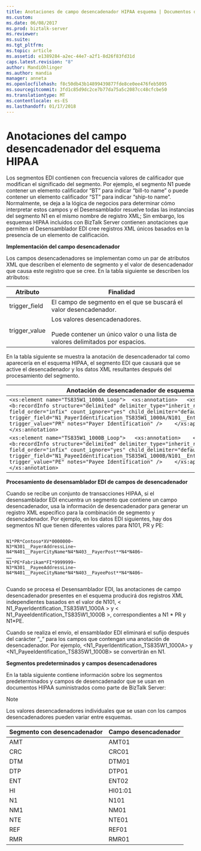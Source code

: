 ```yaml
---
title: Anotaciones de campo desencadenador HIPAA esquema | Documentos de Microsoft
ms.custom: 
ms.date: 06/08/2017
ms.prod: biztalk-server
ms.reviewer: 
ms.suite: 
ms.tgt_pltfrm: 
ms.topic: article
ms.assetid: e1389284-a2ec-44e7-a2f1-8d26f83fd31d
caps.latest.revision: "8"
author: MandiOhlinger
ms.author: mandia
manager: anneta
ms.openlocfilehash: f8c50db43b14899439877fde8ce0ee476feb5095
ms.sourcegitcommit: 3fd1c85d9dc2ce7b77da75a5c2087cc48cfcbe50
ms.translationtype: MT
ms.contentlocale: es-ES
ms.lasthandoff: 01/17/2018
---
```

# <a name="hipaa-schema-trigger-field-annotations"></a>Anotaciones del campo desencadenador del esquema HIPAA
Los segmentos EDI contienen con frecuencia valores de calificador que modifican el significado del segmento. Por ejemplo, el segmento N1 puede contener un elemento calificador “BT” para indicar “bill-to name” o puede contener un elemento calificador “ST” para indicar “ship-to name”. Normalmente, se deja a la lógica de negocios para determinar cómo interpretar estos campos y el Desensamblador resuelve todas las instancias del segmento N1 en el mismo nombre de registro XML; Sin embargo, los esquemas HIPAA incluidos con BizTalk Server contienen anotaciones que permiten el Desensamblador EDI cree registros XML únicos basados en la presencia de un elemento de calificación.  
  
 **Implementación del campo desencadenador**  
  
 Los campos desencadenadores se implementan como un par de atributos XML que describen el elemento de segmento y el valor de desencadenador que causa este registro que se cree. En la tabla siguiente se describen los atributos:  
  
|Atributo|Finalidad|  
|---------------|-------------|  
|trigger_field|El campo de segmento en el que se buscará el valor desencadenador.|  
|trigger_value|Los valores desencadenadores.<br /><br /> Puede contener un único valor o una lista de valores delimitados por espacios.|  
  
 En la tabla siguiente se muestra la anotación de desencadenador tal como aparecería en el esquema HIPAA, el segmento EDI que causará que se active el desencadenador y los datos XML resultantes después del procesamiento del segmento.  
  
|Anotación de desencadenador de esquema|Segmento de N1 coincidente|Datos XML resultantes|  
|-------------------------------|-------------------------|------------------------|  
|`<xs:element name="TS835W1_1000A_Loop">  <xs:annotation>   <xs:appinfo>    <b:recordInfo structure="delimited" delimiter_type="inherit_record"     field_order="infix" count_ignore="yes" child_delimiter="default"     trigger_field="N1_PayerIdentification_TS835W1_1000A/N101__EntityIdentifierCode"     trigger_value="PR" notes="Payer Identification" />    </xs:appinfo>  </xs:annotation>`|N1*PR\*Contoso\*XV\*0000000~|`<ns0:TS835W1_1000A_Loop>  <N1_PayerIdentification_TS835W1_1000A>   <N101__EntityIdentifierCode>PR</N101__EntityIdentifierCode>    <N102__PayerName>Contoso</N102__PayerName>    <N103__IdentificationCodeQualifier>XV</N103__IdentificationCodeQualifier>    <N104__PayerIdentifier>0000000</N104__PayerIdentifier>   </N1_PayerIdentification_TS835W1_1000A>`|  
|`<xs:element name="TS835W1_1000B_Loop">   <xs:annotation>    <xs:appinfo>     <b:recordInfo structure="delimited" delimiter_type="inherit_record"     field_order="infix" count_ignore="yes" child_delimiter="default"     trigger_field="N1_PayeeIdentification_TS835W1_1000B/N101__EntityIdentifierCode"     trigger_value="PE" notes="Payee Identification" />    </xs:appinfo>   </xs:annotation>`|N1*PE\*Fabrikam\*FI\*9999999~|`<TS835W1_1000B_Loop>   <N1_PayeeIdentification_TS835W1_1000B>    <N101__EntityIdentifierCode>PE</N101__EntityIdentifierCode>    <N102__PayeeName>Fabrikam</N102__PayeeName>    <N103__IdentificationCodeQualifier>FI</N103__IdentificationCodeQualifier>    <N104__PayeeIdentificationCode>9999999</N104__PayeeIdentificationCode>   </N1_PayeeIdentification_TS835W1_1000B>`|  
  
 **Procesamiento de desensamblador EDI de campos de desencadenador**  
  
 Cuando se recibe un conjunto de transacciones HIPAA, si el desensamblador EDI encuentra un segmento que contiene un campo desencadenador, usa la información de desencadenador para generar un registro XML específico para la combinación de segmento y desencadenador. Por ejemplo, en los datos EDI siguientes, hay dos segmentos N1 que tienen diferentes valores para N101, PR y PE:  
  
```  
  
N1*PR*Contoso*XV*0000000~  
N3*N301__PayerAddressLine~  
N4*N401__PayerCityName*N4*N403__PayerPost**N4*N406~  
……  
N1*PE*Fabrikam*FI*9999999~  
N3*N301__PayeeAddressLine~  
N4*N401__PayeeCityName*N4*N403__PayeePost**N4*N406~  
  
```  
  
 Cuando se procesa el Desensamblador EDI, las anotaciones de campo desencadenador presentes en el esquema producirá dos registros XML independientes basados en el valor de N101, < N1_PayerIdentification_TS835W1_1000A > y < N1_PayeeIdentification_TS835W1_1000B >, correspondientes a N1 * PR y N1\*PE.  
  
 Cuando se realiza el envío, el ensamblador EDI eliminará el sufijo después del carácter “_” para los campos que contengan una anotación de desencadenador. Por ejemplo, <N1_PayerIdentification_TS835W1_1000A> y <N1_PayeeIdentification_TS835W1_1000B> se convertirán en N1.  
  
 **Segmentos predeterminados y campos desencadenadores**  
  
 En la tabla siguiente contiene información sobre los segmentos predeterminados y campos de desencadenador que se usan en documentos HIPAA suministrados como parte de BizTalk Server:  
  
> [!NOTE]
>  Los valores desencadenadores individuales que se usan con los campos desencadenadores pueden variar entre esquemas.  
  
|Segmento con desencadenador|Campo desencadenador|  
|--------------------------|-------------------|  
|AMT|AMT01|  
|CRC|CRC01|  
|DTM|DTM01|  
|DTP|DTP01|  
|ENT|ENT02|  
|HI|HI01:01|  
|N1|N101|  
|NM1|NM01|  
|NTE|NTE01|  
|REF|REF01|  
|RMR|RMR01|